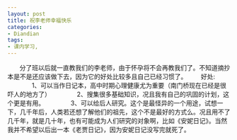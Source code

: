 ```yaml
---
layout: post
title: 祝李老师幸福快乐
categories:
- Diandian
tags:
- 课内学习, 
---
```

       分了班以后就一直教我们的李老师，由于怀孕将不会再教我们了。不知道摘抄本是不是还应该做下去，因为它的好处比较多且自己已经习惯了。        好处:               1、可以当作日记本，高中时期心理健康尤为重要（南门桥现在已经是很吓人的地方了）               2、搜集很多基础知识，况且我有自己的巩固的计划，这个更是有用。               3、可以给后人研究。这个是最怪异的一个用途，试想一下，几千年后，人类若还想了解他们的祖先，这个不是最好的方式么。况且用不了几千年，就是几十年，也有可能成为人们研究的对象啊，比如《安妮日记》。当然我并不希望以后出一本《老贾日记》，因为安妮日记没写完就死了。
